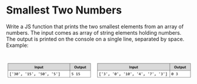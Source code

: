 # Smallest Two Numbers
Write a JS function that prints the two smallest elements from an array of numbers.
The input comes as array of string elements holding numbers.
The output is printed on the console on a single line, separated by space.
Example:

# ![Examples](example.png)